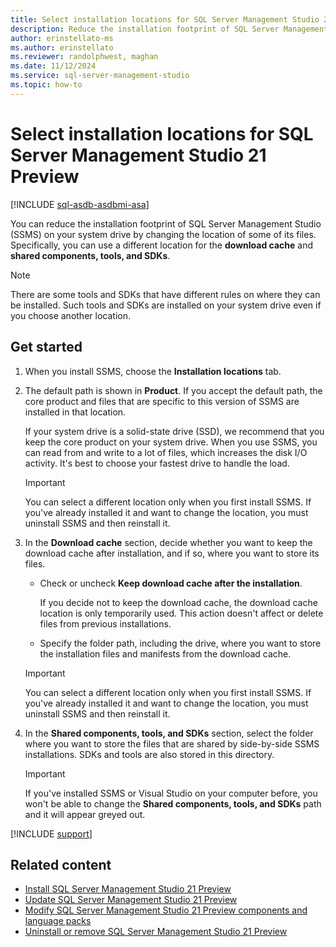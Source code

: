 ```yaml
---
title: Select installation locations for SQL Server Management Studio 21 Preview
description: Reduce the installation footprint of SQL Server Management Studio (SSMS) by changing the location of the download cache and components to different drives.
author: erinstellato-ms
ms.author: erinstellato
ms.reviewer: randolphwest, maghan
ms.date: 11/12/2024
ms.service: sql-server-management-studio
ms.topic: how-to
---
```

# Select installation locations for SQL Server Management Studio 21 Preview

[!INCLUDE [sql-asdb-asdbmi-asa](../includes/applies-to-version/sql-asdb-asdbmi-asa.md)]

You can reduce the installation footprint of SQL Server Management Studio (SSMS) on your system drive by changing the location of some of its files. Specifically, you can use a different location for the **download cache** and **shared components, tools, and SDKs**.

> [!NOTE]  
> There are some tools and SDKs that have different rules on where they can be installed. Such tools and SDKs are installed on your system drive even if you choose another location.

## Get started

1. When you install SSMS, choose the **Installation locations** tab.

1. The default path is shown in **Product**. If you accept the default path, the core product and files that are specific to this version of SSMS are installed in that location.

   If your system drive is a solid-state drive (SSD), we recommend that you keep the core product on your system drive. When you use SSMS, you can read from and write to a lot of files, which increases the disk I/O activity. It's best to choose your fastest drive to handle the load.

   > [!IMPORTANT]  
   > You can select a different location only when you first install SSMS. If you've already installed it and want to change the location, you must uninstall SSMS and then reinstall it.

1. In the **Download cache** section, decide whether you want to keep the download cache after installation, and if so, where you want to store its files.

   - Check or uncheck **Keep download cache after the installation**.

     If you decide not to keep the download cache, the download cache location is only temporarily used. This action doesn't affect or delete files from previous installations.

   - Specify the folder path, including the drive, where you want to store the installation files and manifests from the download cache.

   > [!IMPORTANT]  
   > You can select a different location only when you first install SSMS. If you've already installed it and want to change the location, you must uninstall SSMS and then reinstall it.

1. In the **Shared components, tools, and SDKs** section, select the folder where you want to store the files that are shared by side-by-side SSMS installations. SDKs and tools are also stored in this directory.

   > [!IMPORTANT]  
   > If you've installed SSMS or Visual Studio on your computer before, you won't be able to change the **Shared components, tools, and SDKs** path and it will appear greyed out.

[!INCLUDE [support](../includes/support.md)]

## Related content

- [Install SQL Server Management Studio 21 Preview](install.md)
- [Update SQL Server Management Studio 21 Preview](update.md)
- [Modify SQL Server Management Studio 21 Preview components and language packs](modify.md)
- [Uninstall or remove SQL Server Management Studio 21 Preview](uninstall.md)
